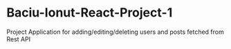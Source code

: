 # Baciu-Ionut-React-Project-1
Project Application for adding/editing/deleting users and posts fetched from Rest API 
